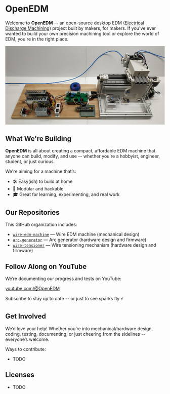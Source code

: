 # OpenEDM

Welcome to **OpenEDM** -- an open-source desktop EDM ([Electrical Discharge Machining](https://en.wikipedia.org/wiki/Electrical_discharge_machining)) project built by makers, for makers. If you've ever wanted to build your own precision machining tool or explore the world of EDM, you're in the right place.

![](https://github.com/OpenEDM/.github/blob/main/images/wire_edm_machine.jpg)

## What We're Building

**OpenEDM** is all about creating a compact, affordable EDM machine that anyone can build, modify, and use -- whether you're a hobbyist, engineer, student, or just curious.

We're aiming for a machine that’s:

- 🛠️ Easy(ish) to build at home
- 🧩 Modular and hackable
- 🎓 Great for learning, experimenting, and real work

## Our Repositories

This GitHub organization includes:

- [`wire-edm-machine`](https://github.com/OpenEDM/wire-edm-machine) — Wire EDM machine (mechanical design)
- [`arc-generator`](https://github.com/OpenEDM/arc-generator) — Arc generator (hardware design and firmware)
- [`wire-tensioner`](https://github.com/OpenEDM/wire-tensioner) — Wire tensioning mechanism (hardware design and firmware)

## Follow Along on YouTube

We’re documenting our progress and tests on YouTube:

[youtube.com/@OpenEDM](https://www.youtube.com/@OpenEDM)

Subscribe to stay up to date -- or just to see sparks fly ⚡

## Get Involved

We’d love your help! Whether you’re into mechanical/hardware design, coding, testing, documenting, or just cheering from the sidelines -- everyone’s welcome.

Ways to contribute:

- TODO

## Licenses

- TODO
